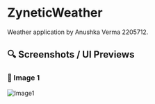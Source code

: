 # ZyneticWeather
Weather application by Anushka Verma 2205712.
## 🔍 Screenshots / UI Previews

### 📌 Image 1
![Image1](./image123.jpg)



